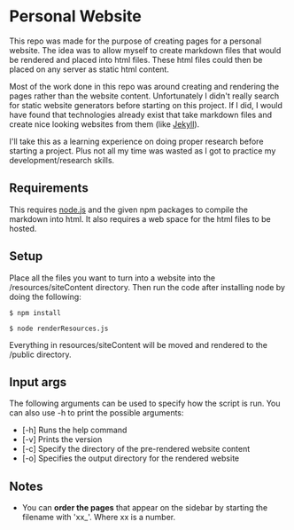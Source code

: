 # **Personal Website**
This repo was made for the purpose of creating pages for a personal website. The idea was to allow myself to create markdown files that would be rendered and placed into html files. These html files could then be placed on any server as static html content.

Most of the work done in this repo was around creating and rendering the pages rather than the website content. Unfortunately I didn't really search for static website generators before starting on this project. If I did, I would have found that technologies already exist that take markdown files and create nice looking websites from them (like [Jekyll](https://jekyllrb.com/)).

I'll take this as a learning experience on doing proper research before starting a project. Plus not all my time was wasted as I got to practice my development/research skills.

## **Requirements**
This requires [node.js](https://nodejs.org/en/download/) and the given npm packages to compile the markdown into html. It also requires a web space for the html files to be hosted.

## **Setup**

Place all the files you want to turn into a website into the /resources/siteContent directory. Then run the code after installing node by doing the following:
    
    $ npm install

    $ node renderResources.js

Everything in resources/siteContent will be moved and rendered to the /public directory.

## **Input args**
The following arguments can be used to specify how the script is run. You can also use -h to print the possible arguments:

- [-h] Runs the help command
- [-v] Prints the version
- [-c] Specify the directory of the pre-rendered website content
- [-o] Specifies the output directory for the rendered website

## **Notes**
- You can **order the pages** that appear on the sidebar by starting the filename with 'xx_'. Where xx is a number.

